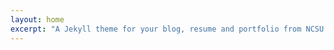 ```yaml
---
layout: home
excerpt: "A Jekyll theme for your blog, resume and portfolio from NCSU Libraries"
---
```

